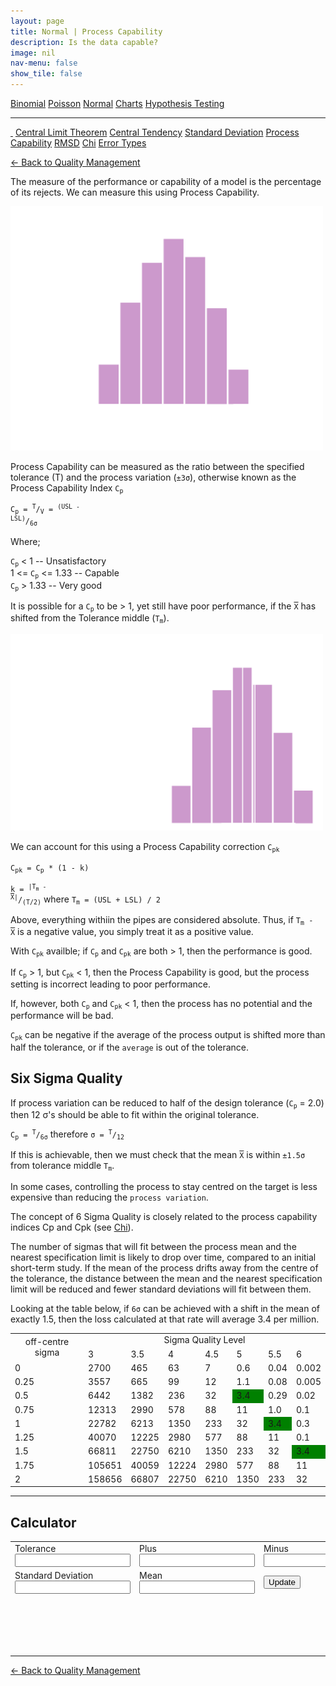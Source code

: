 ```yaml
---
layout: page
title: Normal | Process Capability
description: Is the data capable?
image: nil
nav-menu: false
show_tile: false
---
```


<a href="../binomial.html" class="button small">Binomial</a>
<a href="../poisson.html" class="button small">Poisson</a>
<a href="./" class="button special small">Normal</a>
<a href="../charts" class="button small">Charts</a>
<a href="../hypothesis-testing.html" class="button small">Hypothesis Testing</a>

<hr />

<a href="./" style="border-bottom: none;"><i class="icon fa-home">&nbsp;</i></a>
<a href="central-limit-theorem.html" class="button small">Central Limit Theorem</a>
<a href="central-tendency.html" class="button small">Central Tendency</a>
<a href="standard-deviation.html" class="button small">Standard Deviation</a>
<a href="process-capability.html" class="button special small">Process Capability</a>
<a href="rmsd.html" class="button small">RMSD</a>
<a href="chi.html" class="button small">Chi</a>
<a href="error-types.html" class="button small">Error Types</a>

<script src="/assets/js/spc.js"></script>
<script src="/assets/js/process-capability.js"></script>

<a href="/quality-management">&#x2190; Back to Quality Management</a>

The measure of the performance or capability of a model is the percentage of its rejects. We can measure this using Process Capability.

<img src="/assets/images/process-capability.png" width="500" />

Process Capability can be measured as the ratio between the specified tolerance (T) and the process variation (<code>&#xB1;3&sigma;</code>), otherwise known as the Process Capability Index <code>C<sub>p</sub></code>

<code>C<sub>p</sub> = <sup>T</sup>/<sub>V</sub> = <sup>(USL - LSL)</sup>/<sub>6&sigma;</sub></code>

Where;

<code>C<sub>p</sub></code> < 1 -- Unsatisfactory<br />
1 <= <code>C<sub>p</sub></code> <= 1.33 -- Capable<br />
<code>C<sub>p</sub></code> > 1.33 -- Very good

It is possible for a <code>C<sub>p</sub></code> to be > 1, yet still have poor performance, if the <code><span style="text-decoration: overline;">X</span></code> has shifted from the Tolerance middle (<code>T<sub>m</sub></code>).

<img src="/assets/images/process-capability-shift.png" width="500" />

We can account for this using a Process Capability correction <code>C<sub>pk</sub></code>

<code>C<sub>pk</sub> = C<sub>p</sub> * (1 - k)</code>

<code>k = <sup>|T<sub>m</sub> - <span style="text-decoration: overline;">X</span>|</sup>/<sub>(T/2)</sub></code> where <code>T<sub>m</sub> = (USL + LSL) / 2</code>

Above, everything withiin the pipes are considered absolute.  Thus, if <code>T<sub>m</sub> - <span style="text-decoration: overline;">X</span></code> is a negative value, you simply treat it as a positive value.

With <code>C<sub>pk</sub></code> availble; if <code>C<sub>p</sub></code> and <code>C<sub>pk</sub></code> are both > 1, then the performance is good.

If <code>C<sub>p</sub></code> > 1, but <code>C<sub>pk</sub></code> < 1, then the Process Capability is good, but the process setting is incorrect leading to poor performance.

If, however, both <code>C<sub>p</sub></code> and <code>C<sub>pk</sub></code> < 1, then the process has no potential and the performance will be bad.

<code>C<sub>pk</sub></code> can be negative if the average of the process output is shifted more than half the tolerance, or if the <code>average</code> is out of the tolerance.

## Six Sigma Quality

If process variation can be reduced to half of the design tolerance (<code>C<sub>p</sub></code> = 2.0) then 12 &sigma;'s should be able to fit within the original tolerance.

<code>C<sub>p</sub> = <sup>T</sup>/<sub>6&sigma;</sub></code> therefore <code>&sigma; = <sup>T</sup>/<sub>12</sub></code>

If this is achievable, then we must check that the mean <code><span style="text-decoration: overline;">X</span></code> is within <code>&#xB1;1.5&sigma;</code> from tolerance middle <code>T<sub>m</sub></code>.

In some cases, controlling the process to stay centred on the target is less expensive than reducing the `process variation`.

The concept of 6 Sigma Quality is closely related to the process capability indices Cp and Cpk (see <a href="chi.html">Chi</a>).

The number of sigmas that will fit between the process mean and the nearest specification limit is likely to drop over time, compared to an initial short-term study. If the mean of the process drifts away from the centre of the tolerance, the distance between the mean and the nearest specification limit will be reduced and fewer standard deviations will fit between them.

Looking at the table below, if <code>6&sigma;</code> can be achieved with a shift in the mean of exactly 1.5, then the loss calculated at that rate will average 3.4 per million. 

<table>
  <tr>
    <td rowspan="2" width="150" style="text-align: center;">off-centre sigma</td>
    <td colspan="7" style="text-align: center;">Sigma Quality Level</td>
  </tr>
  <tr>
    <td>3</td>
    <td>3.5</td>
    <td>4</td>
    <td>4.5</td>
    <td>5</td>
    <td>5.5</td>
    <td>6</td>
  </tr>
  <tr>
    <td>0</td>
    <td>2700</td>
    <td>465</td>
    <td>63</td>
    <td>7</td>
    <td>0.6</td>
    <td>0.04</td>
    <td>0.002</td>
  </tr>
  <tr>
    <td>0.25</td>
    <td>3557</td>
    <td>665</td>
    <td>99</td>
    <td>12</td>
    <td>1.1</td>
    <td>0.08</td>
    <td>0.005</td>
  </tr>
  <tr>
    <td>0.5</td>
    <td>6442</td>
    <td>1382</td>
    <td>236</td>
    <td>32</td>
    <td style="background-color: green;">3.4</td>
    <td>0.29</td>
    <td>0.02</td>
  </tr>
  <tr>
    <td>0.75</td>
    <td>12313</td>
    <td>2990</td>
    <td>578</td>
    <td>88</td>
    <td>11</td>
    <td>1.0</td>
    <td>0.1</td>
  </tr>
  <tr>
    <td>1</td>
    <td>22782</td>
    <td>6213</td>
    <td>1350</td>
    <td>233</td>
    <td>32</td>
    <td style="background-color: green;">3.4</td>
    <td>0.3</td>
  </tr>
  <tr>
    <td>1.25</td>
    <td>40070</td>
    <td>12225</td>
    <td>2980</td>
    <td>577</td>
    <td>88</td>
    <td>11</td>
    <td>0.1</td>
  </tr>
  <tr>
    <td>1.5</td>
    <td>66811</td>
    <td>22750</td>
    <td>6210</td>
    <td>1350</td>
    <td>233</td>
    <td>32</td>
    <td style="background-color: green;">3.4</td>
  </tr>
  <tr>
    <td>1.75</td>
    <td>105651</td>
    <td>40059</td>
    <td>12224</td>
    <td>2980</td>
    <td>577</td>
    <td>88</td>
    <td>11</td>
  </tr>
  <tr>
    <td>2</td>
    <td>158656</td>
    <td>66807</td>
    <td>22750</td>
    <td>6210</td>
    <td>1350</td>
    <td>233</td>
    <td>32</td>
  </tr>
</table>

----

## Calculator

<table>
  <tr>
    <td colspan="2">
      Tolerance
      <input type="text" id="data-tolerance" />
    </td>
    <td colspan="2">
      Plus
      <input type="text" id="data-plus" />
    </td>
    <td colspan="2">
      Minus
      <input type="text" id="data-minus" />
    </td>
  </tr>
  <tr>
    <td colspan="2">
      Standard Deviation
      <input type="text" id="data-sd" />
    </td>
    <td colspan="2">
      Mean
      <input type="text" id="data-mean" />
    </td>
    <td colspan="2" style="max-width: 100px;">
      <button onclick="update();">Update</button>
    </td>
  </tr>
  <tr>
    <td colspan="6">
      <div style="min-height: 50px; max-width: 1400px; padding: 20px; overflow-x: scroll; display: flex; flex-wrap: no-wrap;">
        <div id="result" style="display: inline-block; flex: 0 0 auto;"></div>
      </div>
    </td>
  </tr>
</table>


<a href="/quality-management">&#x2190; Back to Quality Management</a>
